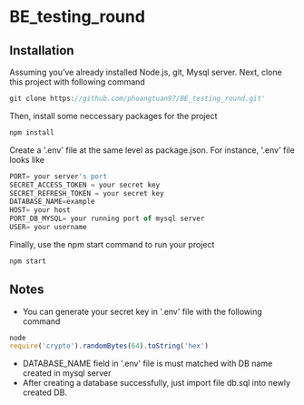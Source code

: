 
# BE_testing_round

## Installation
Assuming you’ve already installed Node.js, git, Mysql server.
Next, clone this project with following command
```js
git clone https://github.com/phoangtuan97/BE_testing_round.git'
```

Then, install some neccessary packages for the project
```js
npm install
```

Create a '.env' file at the same level as package.json.
For instance,  '.env' file looks like
```js
PORT= your server's port
SECRET_ACCESS_TOKEN = your secret key
SECRET_REFRESH_TOKEN = your secret key
DATABASE_NAME=example
HOST= your host
PORT_DB_MYSQL= your running port of mysql server 
USER= your username
```

Finally, use the npm start command to run your project
```js
npm start
```

## Notes
- You can generate your secret key in '.env' file with the following command
```js
node
require('crypto').randomBytes(64).toString('hex')
```
- DATABASE_NAME field in '.env' file is must matched with DB name created in mysql server
- After creating a database successfully, just import file db.sql into newly created DB. 

